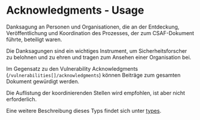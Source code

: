 # Acknowledgments - Usage

Danksagung an Personen und Organisationen, die an der Entdeckung, Veröffentlichung und Koordination des Prozesses, der zum CSAF-Dokument führte, beteiligt waren.

Die Danksagungen sind ein wichtiges Instrument, um Sicherheitsforscher zu belohnen und zu ehren und tragen zum Ansehen einer Organisation bei.

Im Gegensatz zu den Vulnerability Acknowledgments (`/vulnerabilities[]/acknowledgments`) können Beiträge zum gesamten Dokument gewürdigt werden.

Die Auflistung der koordinierenden Stellen wird empfohlen, ist aber nicht erforderlich.

Eine weitere Beschreibung dieses Typs findet sich unter [types](types/acknowledgments-usage.de.md).